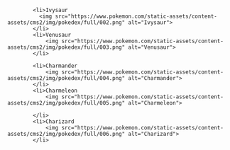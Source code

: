             <li>Ivysaur
              <img src="https://www.pokemon.com/static-assets/content-assets/cms2/img/pokedex/full/002.png" alt="Ivysaur">
            </li>
            <li>Venusaur 
                <img src="https://www.pokemon.com/static-assets/content-assets/cms2/img/pokedex/full/003.png" alt="Venusaur">
            </li>

            <li>Charmander 
                <img src="https://www.pokemon.com/static-assets/content-assets/cms2/img/pokedex/full/004.png" alt="Charmander">
            </li>
            <li>Charmeleon 
                <img src="https://www.pokemon.com/static-assets/content-assets/cms2/img/pokedex/full/005.png" alt="Charmeleon">

            </li>
            <li>Charizard 
                <img src="https://www.pokemon.com/static-assets/content-assets/cms2/img/pokedex/full/006.png" alt="Charizard">
            </li>           
